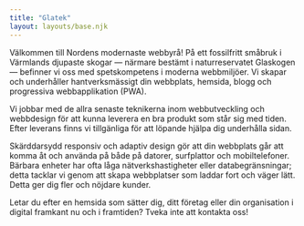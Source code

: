 ```yaml
---
title: "Glatek"
layout: layouts/base.njk
---
```


Välkommen till Nordens modernaste webbyrå! På ett fossilfritt småbruk i Värmlands djupaste skogar — närmare bestämt i naturreservatet Glaskogen — befinner vi oss med spetskompetens i moderna webbmiljöer. Vi skapar och underhåller hantverksmässigt din webbplats, hemsida, blogg och progressiva webbapplikation (PWA).

Vi jobbar med de allra senaste teknikerna inom webbutveckling och webbdesign för att kunna leverera en bra produkt som står sig med tiden. Efter leverans finns vi tillgänliga för att löpande hjälpa dig underhålla sidan.

Skärddarsydd responsiv och adaptiv design gör att din webbplats går att komma åt och använda på både på datorer, surfplattor och mobiltelefoner. Bärbara enheter har ofta låga nätverkshastigheter eller databegränsningar; detta tacklar vi genom att skapa webbplatser som laddar fort och väger lätt. Detta ger dig fler och nöjdare kunder.

Letar du efter en hemsida som sätter dig, ditt företag eller din organisation i digital framkant nu och i framtiden? Tveka inte att kontakta oss!
